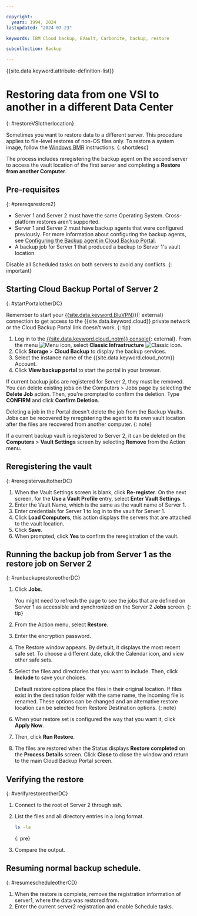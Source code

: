 ```yaml
---

copyright:
  years: 1994, 2024
lastupdated: "2024-07-23"

keywords: IBM Cloud backup, EVault, Carbonite, backup, restore

subcollection: Backup

---
```

{{site.data.keyword.attribute-definition-list}}

# Restoring data from one VSI to another in a different Data Center
{: #restoreVSIotherlocation}

Sometimes you want to restore data to a different server. This procedure applies to file-level restores of non-OS files only. To restore a system image, follow the [Windows BMR](/docs/Backup?topic=Backup-restoreBMR) instructions.
{: shortdesc}

The process includes reregistering the backup agent on the second server to access the vault location of the first server and completing a **Restore from another Computer**.

## Pre-requisites
{: #prereqsrestore2}

- Server 1 and Server 2 must have the same Operating System. Cross-platform restores aren't supported.
- Server 1 and Server 2 must have backup agents that were configured previously. For more information about configuring the backup agents, see [Configuring the Backup agent in Cloud Backup Portal](/docs/Backup?topic=Backup-getting-started#getting-started).
- A backup job for Server 1 that produced a backup to Server 1's vault location.

Disable all Scheduled tasks on both servers to avoid any conflicts.
{: important}

## Starting Cloud Backup Portal of Server 2
{: #startPortalotherDC}

Remember to start your [{{site.data.keyword.BluVPN}}](/docs/iaas-vpn?topic=iaas-vpn-getting-started){: external} connection to get access to the {{site.data.keyword.cloud}} private network or the Cloud Backup Portal link doesn't work.
{: tip}

1. Log in to the [{{site.data.keyword.cloud_notm}} console](/login){: external}. From the menu ![Menu icon](../icons/icon_hamburger.svg "Menu"), select **Classic Infrastructure** ![Classic icon](../icons/classic.svg "Classic").
2. Click **Storage** > **Cloud Backup** to display the backup services.
3. Select the instance name of the {{site.data.keyword.cloud_notm}} Account.
4. Click **View backup portal** to start the portal in your browser.

If current backup jobs are registered for Server 2, they must be removed. You can delete existing jobs on the Computers > Jobs page by selecting the **Delete Job** action. Then, you're prompted to confirm the deletion. Type **CONFIRM** and click **Confirm Deletion**.

 Deleting a job in the Portal doesn't delete the job from the Backup Vaults. Jobs can be recovered by reregistering the agent to its own vault location after the files are recovered from another computer.
 {: note}

 If a current backup vault is registered to Server 2, it can be deleted on the **Computers** > **Vault Settings** screen by selecting **Remove** from the Action menu.

## Reregistering the vault
{: #reregistervaultotherDC}

1. When the Vault Settings screen is blank, click **Re-register**. On the next screen, for the **Use a Vault Profile** entry, select **Enter Vault Settings**.
2. Enter the Vault Name, which is the same as the vault name of Server 1.
3. Enter credentials for Server 1 to log in to the vault for Server 1.
4. Click **Load Computers**, this action displays the servers that are attached to the vault location.
5. Click **Save**.
6. When prompted, click **Yes** to confirm the reregistration of the vault.

## Running the backup job from Server 1 as the restore job on Server 2
{: #runbackuprestoreotherDC}

1. Click **Jobs**.

   You might need to refresh the page to see the jobs that are defined on Server 1 as accessible and synchronized on the Server 2 **Jobs** screen.
   {: tip}

2. From the Action menu, select **Restore**.
3. Enter the encryption password.
4. The Restore window appears. By default, it displays the most recent safe set. To choose a different date, click the Calendar icon, and view other safe sets.
5. Select the files and directories that you want to include. Then, click **Include** to save your choices.

    Default restore options place the files in their original location. If files exist in the destination folder with the same name, the incoming file is renamed. These options can be changed and an alternative restore location can be selected from Restore Destination options.
    {: note}

6. When your restore set is configured the way that you want it, click **Apply Now**.
7. Then, click **Run Restore**.
8. The files are restored when the Status displays **Restore completed** on the **Process Details** screen. Click **Close** to close the window and return to the main Cloud Backup Portal screen.

## Verifying the restore
{: #verifyrestoreotherDC}

1. Connect to the root of Server 2 through ssh.
2. List the files and all directory entries in a long format.
    ```sh
    ls -la
    ```
    {: pre}

3. Compare the output.

## Resuming normal backup schedule.
{: #resumescheduleotherCD}

1. When the restore is complete, remove the registration information of server1, where the data was restored from.
2. Enter the current server2 registration and enable Schedule tasks.
